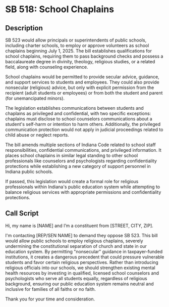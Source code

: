 # SB 518: School Chaplains

## Description
SB 523 would allow principals or superintendents of public schools, including charter schools, to employ or approve volunteers as school chaplains beginning July 1, 2025. The bill establishes qualifications for school chaplains, requiring them to pass background checks and possess a baccalaureate degree in divinity, theology, religious studies, or a related field, along with counseling experience.

School chaplains would be permitted to provide secular advice, guidance, and support services to students and employees. They could also provide nonsecular (religious) advice, but only with explicit permission from the recipient (adult students or employees) or from both the student and parent (for unemancipated minors).

The legislation establishes communications between students and chaplains as privileged and confidential, with two specific exceptions: chaplains must disclose to school counselors communications about a student's self-harm or intention to harm others. Additionally, the privileged communication protection would not apply in judicial proceedings related to child abuse or neglect reports.

The bill amends multiple sections of Indiana Code related to school staff responsibilities, confidential communications, and privileged information. It places school chaplains in similar legal standing to other school professionals like counselors and psychologists regarding confidentiality protections while establishing a new category of support personnel in Indiana public schools.

If passed, this legislation would create a formal role for religious professionals within Indiana's public education system while attempting to balance religious services with appropriate permissions and confidentiality protections.

## Call Script
Hi, my name is [NAME] and I’m a constituent from [STREET, CITY, ZIP].

I'm contacting [REP/SEN NAME] to demand they oppose SB 523. This bill would allow public schools to employ religious chaplains, severely undermining the constitutional separation of church and state in our education system. By permitting "nonsecular" guidance in taxpayer-funded institutions, it creates a dangerous precedent that could pressure vulnerable students and favor certain religious perspectives. Rather than introducing religious officials into our schools, we should strengthen existing mental health resources by investing in qualified, licensed school counselors and psychologists who serve all students equally, regardless of religious background, ensuring our public education system remains neutral and inclusive for families of all faiths or no faith.

Thank you for your time and consideration.

